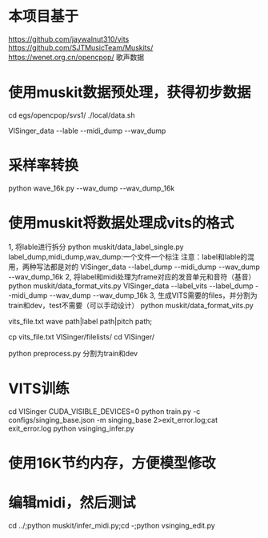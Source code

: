 # 本项目基于
https://github.com/jaywalnut310/vits
https://github.com/SJTMusicTeam/Muskits/
https://wenet.org.cn/opencpop/ 歌声数据

# 使用muskit数据预处理，获得初步数据
cd egs/opencpop/svs1/
./local/data.sh

VISinger_data
--lable
--midi_dump
--wav_dump
# 采样率转换
python wave_16k.py
--wav_dump
--wav_dump_16k
# 使用muskit将数据处理成vits的格式
1, 将lable进行拆分
python muskit/data_label_single.py
label_dump,midi_dump,wav_dump:一个文件一个标注
注意：label和lable的混用，两种写法都是对的
VISinger_data
--label_dump
--midi_dump
--wav_dump
--wav_dump_16k
2, 将label和midi处理为frame对应的发音单元和音符（基音）
python muskit/data_format_vits.py
VISinger_data
--label_vits
--label_dump
--midi_dump
--wav_dump
--wav_dump_16k
3, 生成VITS需要的files，并分割为train和dev，test不需要（可以手动设计）
python muskit/data_format_vits.py

vits_file.txt wave path|label path|pitch path;

cp vits_file.txt VISinger/filelists/
cd VISinger/

python preprocess.py 分割为train和dev
# VITS训练

cd VISinger
CUDA_VISIBLE_DEVICES=0 python train.py -c configs/singing_base.json -m singing_base 2>exit_error.log;cat exit_error.log
python vsinging_infer.py

# 使用16K节约内存，方便模型修改

# 编辑midi，然后测试
cd ../;python muskit/infer_midi.py;cd -;python vsinging_edit.py


